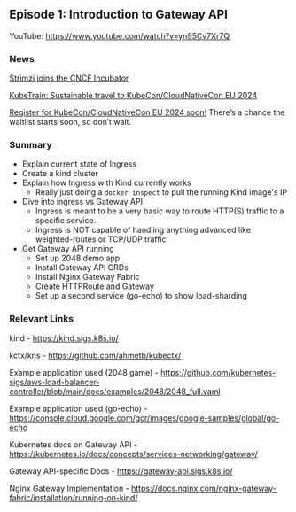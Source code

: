 ## Episode 1: Introduction to Gateway API

YouTube: https://www.youtube.com/watch?v=yn95Cv7Xr7Q

### News

[Strimzi joins the CNCF Incubator](https://www.cncf.io/blog/2024/02/08/strimzi-joins-the-cncf-incubator/)

[KubeTrain: Sustainable travel to KubeCon/CloudNativeCon EU 2024](https://kubetrain.io/)

[Register for KubeCon/CloudNativeCon EU 2024 soon!](https://events.linuxfoundation.org/kubecon-cloudnativecon-europe/register/) There’s a chance the waitlist starts soon, so don’t wait.

### Summary

- Explain current state of Ingress
- Create a kind cluster
- Explain how Ingress with Kind currently works
  - Really just doing a `docker inspect` to pull the running Kind image's IP
- Dive into ingress vs Gateway API
  - Ingress is meant to be a very basic way to route HTTP(S) traffic to a specific service.
  - Ingress is NOT capable of handling anything advanced like weighted-routes or TCP/UDP traffic
- Get Gateway API running
  - Set up 2048 demo app
  - Install Gateway API CRDs
  - Install Nginx Gateway Fabric
  - Create HTTPRoute and Gateway
  - Set up a second service (go-echo) to show load-sharding

### Relevant Links 

kind - https://kind.sigs.k8s.io/

kctx/kns - https://github.com/ahmetb/kubectx/

Example application used (2048 game) - https://github.com/kubernetes-sigs/aws-load-balancer-controller/blob/main/docs/examples/2048/2048_full.yaml 

Example application used (go-echo) - https://console.cloud.google.com/gcr/images/google-samples/global/go-echo

Kubernetes docs on Gateway API - https://kubernetes.io/docs/concepts/services-networking/gateway/

Gateway API-specific Docs - https://gateway-api.sigs.k8s.io/ 

Nginx Gateway Implementation - https://docs.nginx.com/nginx-gateway-fabric/installation/running-on-kind/